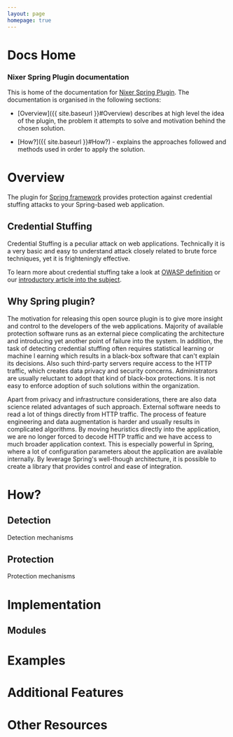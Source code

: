 ```yaml
---
layout: page
homepage: true
---
```


# Docs Home
### Nixer Spring Plugin documentation

This is home of the documentation for [Nixer Spring Plugin](https://github.com/nixer-io/nixer-spring-plugin). 
The documentation is organised in the following sections:

* [Overview]({{ site.baseurl }}#Overview) describes at high level the idea of the plugin, the problem it attempts to solve
and motivation behind the chosen solution.

* [How?]({{ site.baseurl }}#How?) - explains the approaches followed and methods used in order to apply the solution.

# Overview

The plugin for [Spring framework](https://github.com/spring-projects/spring-framework) 
provides protection against credential stuffing attacks to your Spring-based web application.

## Credential Stuffing

Credential Stuffing is a peculiar attack on web applications. Technically it is a very basic and easy to understand attack 
closely related to brute force techniques, yet it is frighteningly effective. 
 
To learn more about credential stuffing take a look at [OWASP definition](https://www.owasp.org/index.php/Credential_stuffing) or our 
[introductory article into the subject](https://medium.com/@jbron/credential-stuffing-how-its-done-and-what-to-do-with-it-57ad66302ce2).

## Why Spring plugin?

The motivation for releasing this open source plugin is to give more insight and control to the developers of the web applications. 
Majority of available protection software runs as an external piece complicating the architecture and introducing yet another point 
of failure into the system. In addition, the task of detecting credential stuffing often requires statistical learning or machine l
earning which results in a black-box software that can't explain its decisions. Also such third-party servers require access 
to the HTTP traffic, which creates data privacy and security concerns. Administrators are usually reluctant to adopt that kind of black-box 
protections. It is not easy to enforce adoption of such solutions within the organization. 
   
Apart from privacy and infrastructure considerations, there are also data science related advantages of such approach. 
External software needs to read a lot of things directly from HTTP traffic. The process of feature engineering and data augmentation 
is harder and usually results in complicated algorithms. By moving heuristics directly into the application, we are no longer forced to 
decode HTTP traffic and we have access to much broader application context. This is especially powerful in Spring, where a lot of 
configuration parameters about the application are available internally. By leverage Spring's well-though architecture, it is possible to 
create a library that provides control and ease of integration.

# How?
## Detection
Detection mechanisms

## Protection
Protection mechanisms

<!-- # Rules -->
<!-- Rules description -->

# Implementation
## Modules

<!-- # Extending Nixer -->

# Examples

# Additional Features

# Other Resources
